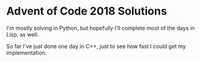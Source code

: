 # Advent of Code 2018 Solutions

I'm mostly solving in Python, but hopefully I'll complete most of the days in Lisp, as well.

So far I've just done one day in C++, just to see how fast I could get my implementation.
